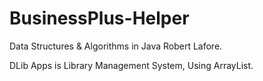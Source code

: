 # BusinessPlus-Helper

Data Structures & Algorithms in Java  Robert Lafore.

DLib Apps is Library Management System, Using ArrayList.


